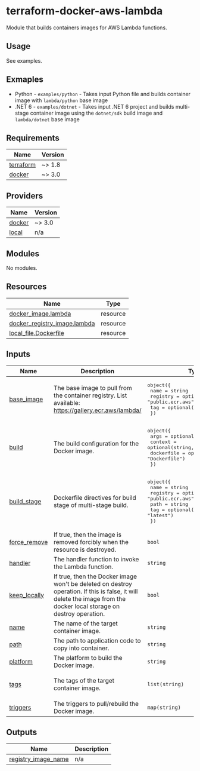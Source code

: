 # terraform-docker-aws-lambda

Module that builds containers images for AWS Lambda functions.

## Usage

See examples.

## Exmaples

* Python - `examples/python` - Takes input Python file and builds container image with `lambda/python` base image
* .NET 6 - `examples/dotnet` - Takes input .NET 6 project and builds multi-stage container image using the `dotnet/sdk` build image and `lambda/dotnet` base image


<!-- BEGIN_TF_DOCS -->
## Requirements

| Name | Version |
|------|---------|
| <a name="requirement_terraform"></a> [terraform](#requirement\_terraform) | ~> 1.8 |
| <a name="requirement_docker"></a> [docker](#requirement\_docker) | ~> 3.0 |

## Providers

| Name | Version |
|------|---------|
| <a name="provider_docker"></a> [docker](#provider\_docker) | ~> 3.0 |
| <a name="provider_local"></a> [local](#provider\_local) | n/a |

## Modules

No modules.

## Resources

| Name | Type |
|------|------|
| [docker_image.lambda](https://registry.terraform.io/providers/kreuzwerker/docker/latest/docs/resources/image) | resource |
| [docker_registry_image.lambda](https://registry.terraform.io/providers/kreuzwerker/docker/latest/docs/resources/registry_image) | resource |
| [local_file.Dockerfile](https://registry.terraform.io/providers/hashicorp/local/latest/docs/resources/file) | resource |

## Inputs

| Name | Description | Type | Default | Required |
|------|-------------|------|---------|:--------:|
| <a name="input_base_image"></a> [base\_image](#input\_base\_image) | The base image to pull from the container registry.  List available: https://gallery.ecr.aws/lambda/ | <pre>object({<br>    name     = string<br>    registry = optional(string, "public.ecr.aws")<br>    tag      = optional(string, "latest")<br>  })</pre> | n/a | yes |
| <a name="input_build"></a> [build](#input\_build) | The build configuration for the Docker image. | <pre>object({<br>    args       = optional(map(string), {})<br>    context    = optional(string, ".")<br>    dockerfile = optional(string, "Dockerfile")<br>  })</pre> | `{}` | no |
| <a name="input_build_stage"></a> [build\_stage](#input\_build\_stage) | Dockerfile directives for build stage of multi-stage build. | <pre>object({<br>    name     = string<br>    registry = optional(string, "public.ecr.aws")<br>    path     = string<br>    tag      = optional(string, "latest")<br>  })</pre> | `null` | no |
| <a name="input_force_remove"></a> [force\_remove](#input\_force\_remove) | If true, then the image is removed forcibly when the resource is destroyed. | `bool` | `true` | no |
| <a name="input_handler"></a> [handler](#input\_handler) | The handler function to invoke the Lambda function. | `string` | n/a | yes |
| <a name="input_keep_locally"></a> [keep\_locally](#input\_keep\_locally) | If true, then the Docker image won't be deleted on destroy operation. If this is false, it will delete the image from the docker local storage on destroy operation. | `bool` | `false` | no |
| <a name="input_name"></a> [name](#input\_name) | The name of the target container image. | `string` | n/a | yes |
| <a name="input_path"></a> [path](#input\_path) | The path to application code to copy into container. | `string` | n/a | yes |
| <a name="input_platform"></a> [platform](#input\_platform) | The platform to build the Docker image. | `string` | `"linux/amd64"` | no |
| <a name="input_tags"></a> [tags](#input\_tags) | The tags of the target container image. | `list(string)` | <pre>[<br>  "latest"<br>]</pre> | no |
| <a name="input_triggers"></a> [triggers](#input\_triggers) | The triggers to pull/rebuild the Docker image. | `map(string)` | `{}` | no |

## Outputs

| Name | Description |
|------|-------------|
| <a name="output_registry_image_name"></a> [registry\_image\_name](#output\_registry\_image\_name) | n/a |
<!-- END_TF_DOCS -->